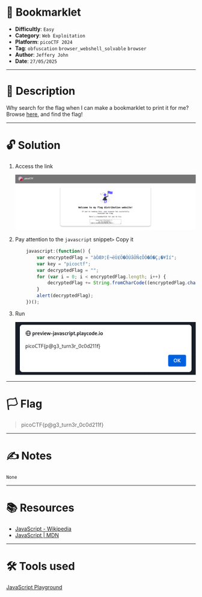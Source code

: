 # :briefcase: Bookmarklet

- **Difficultly**: `Easy`
- **Category**: `Web Exploitation`
- **Platform**: `picoCTF 2024`
- **Tag**: `obfuscation` `browser_webshell_solvable` `browser`
- **Author**: `Jeffery John`
- **Date**: `27/05/2025`

---

# :pencil: Description

Why search for the flag when I can make a bookmarklet to print it for me? Browse [here](https://play.picoctf.org/practice/challenge/406?assigned=0&category=1&difficulty=1&page=1&solved=0), and find the flag!

---

# :unlock: Solution

1. Access the link

    ![image1](images/image1.png)

2. Pay attention to the `javascript` snippet`>` Copy it

    ```js
        javascript:(function() {
            var encryptedFlag = "àÒÆÞ¦È¬ëÙ£Ö�ÓÚåÛÑ¢ÕÓ�Ó�Ç¡�¥Ìí";
            var key = "picoctf";
            var decryptedFlag = "";
            for (var i = 0; i < encryptedFlag.length; i++) {
                decryptedFlag += String.fromCharCode((encryptedFlag.charCodeAt(i) - key.charCodeAt(i % key.length) + 256) % 256);
            }
            alert(decryptedFlag);
        })();
    ```

3. Run

    ![image2](images/image2.png)

---

# :white_flag: Flag

> picoCTF{p@g3_turn3r_0c0d211f}

---

# :writing_hand: Notes

`None`

---

# :books: Resources

- [JavaScript - Wikipedia](https://vi.wikipedia.org/wiki/JavaScript)
- [JavaScript | MDN](https://developer.mozilla.org/en-US/docs/Web/JavaScript)

---

# :hammer_and_wrench: Tools used

[JavaScript Playground](https://playcode.io/javascript)

